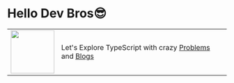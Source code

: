 # Hello Dev Bros😎

<table>
 <tr>
   <td><img src="https://img.icons8.com/?size=160&id=HcQEdKCkXUs3&format=png" width="100px"></td>

   <td>Let's Explore TypeScript with crazy  <a href="/problems">Problems</a> and <a href="/blogs">Blogs</a>  </td>
 </tr>
</table>
 </br></br>
